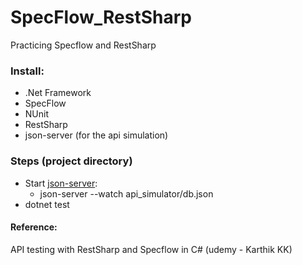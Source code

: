 # SpecFlow_RestSharp
Practicing Specflow and RestSharp 

### Install: 
 - .Net Framework
 - SpecFlow
 - NUnit
 - RestSharp
 - json-server (for the api simulation)
 
 ### Steps (project directory)
  - Start [json-server](https://github.com/typicode/json-server):
    - json-server --watch api_simulator/db.json
  - dotnet test

#### Reference: 

API testing with RestSharp and Specflow in C# (udemy - Karthik KK)
